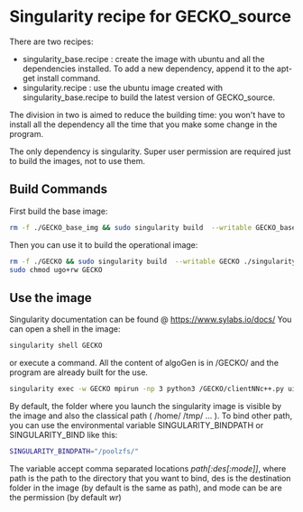 # Singularity recipe for GECKO_source
There are two recipes: 
- singularity_base.recipe : create the image with ubuntu and all the dependencies installed. To add a new dependency, append it to the apt-get install command.
- singularity.recipe : use the ubuntu image created with singularity_base.recipe to build the latest version of GECKO_source.

The division in two is aimed to reduce the building time: you won't have to install all the dependency all the time that you make some change in the program. 

The only dependency is singularity. Super user permission are required just to build the images, not to use them.

## Build Commands
First build the base image:
 
```bash
rm -f ./GECKO_base_img && sudo singularity build  --writable GECKO_base_img ./singularity_base.recipe
```
Then you can use it to build the operational image:

```bash
rm -f ./GECKO && sudo singularity build  --writable GECKO ./singularity.recipe
sudo chmod ugo+rw GECKO

```

## Use the image

Singularity documentation can be found @ https://www.sylabs.io/docs/
You can open a shell in the image:

```bash
singularity shell GECKO
```
or execute a command. All the content of algoGen is in /GECKO/ and the program are already built for the use.

```bash
singularity exec -w GECKO mpirun -np 3 python3 /GECKO/clientNNc++.py uid gecko.conf  
```

By default, the folder where you launch the singularity image is visible by the image and also the classical path ( /home/ /tmp/ ... ).
To bind other path, you can use the  environmental variable SINGULARITY_BINDPATH or SINGULARITY_BIND like this: 

```bash
SINGULARITY_BINDPATH="/poolzfs/"
```

The variable accept comma separated locations *path[:des[:mode]]*, where path is the path to the directory that you want to bind, des is the destination folder in the image (by default is the same as path), and mode can be are the permission (by default *wr*)




